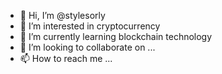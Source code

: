 - 👋 Hi, I’m @stylesorly 
- 👀 I’m interested in cryptocurrency
- 🌱 I’m currently learning blockchain technology
- 💞️ I’m looking to collaborate on ...
- 📫 How to reach me ...

<!---
stylesorly/stylesorly is a ✨ special ✨ repository because its `README.md` (this file) appears on your GitHub profile.
You can click the Preview link to take a look at your changes.
--->
